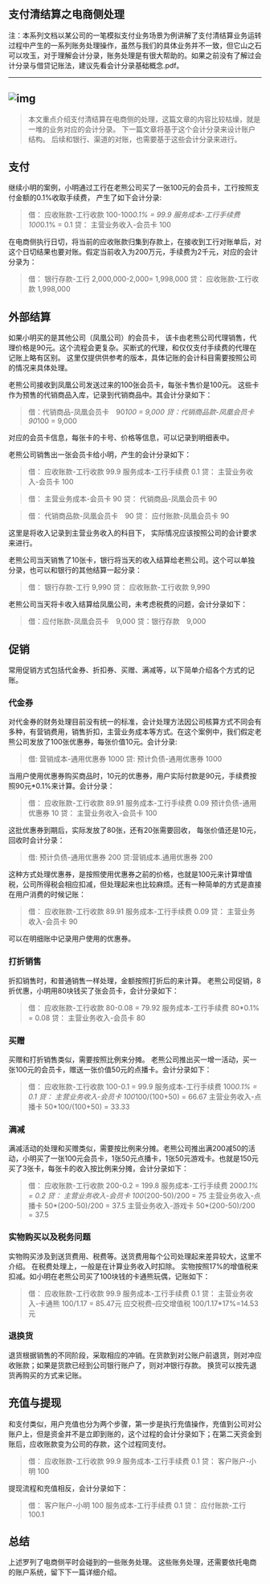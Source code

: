 ## 支付清结算之电商侧处理

注：本系列文档以某公司的一笔模拟支付业务场景为例讲解了支付清结算业务运转过程中产生的一系列账务处理操作，虽然与我们的具体业务并不一致，但它山之石可以攻玉，对于理解会计分录，账务处理是有很大帮助的。如果之前没有了解过会计分录与借贷记账法，建议先看会计分录基础概念.pdf。

------

## ![img](http://image.woshipm.com/wp-files/img/42.jpg)

> 本文重点介绍支付清结算在电商侧的处理，这篇文章的内容比较枯燥，就是一堆的业务对应的会计分录。 下一篇文章将基于这个会计分录来设计账户结构。 后续和银行、渠道的对账，也需要基于这些会计分录来进行。

## 支付

继续小明的案例，小明通过工行在老熊公司买了一张100元的会员卡，工行按照支付金额的0.1%收取手续费， 产生了如下会计分录:

> 借： 应收账款-工行收款 100-100*0.1% = 99.9
> 服务成本-工行手续费 100*0.1% = 0.1
> 贷： 主营业务收入-会员卡 100

在电商侧执行日切，将当前的应收账款归集到存款上，在接收到工行对账单后，对这个日切结果也要对账。假定当前收入为200万元，手续费为2千元，对应的会计分录为：

> 借： 银行存款-工行 2,000,000-2,000= 1,998,000
> 贷： 应收账款-工行收款 1,998,000

## 外部结算

如果小明买的是其他公司（凤凰公司）的会员卡， 该卡由老熊公司代理销售，代理价格是90元。这个流程会更复杂。买断式的代理，和仅仅支付手续费的代理在记账上略有区别。 这里仅提供供参考的版本，具体记账的会计科目需要按照公司的情况来具体处理。

老熊公司接收到凤凰公司发送过来的100张会员卡，每张卡售价是100元。 这些卡作为预售的代销商品入库，记录到代销商品中。其会计分录如下：

> 借：代销商品-凤凰会员卡　90*100 = 9,000
> 贷：代销商品款-凤凰会员卡　90*100 = 9,000

对应的会员卡信息，每张卡的卡号、价格等信息，可以记录到明细表中。

老熊公司销售出一张会员卡给小明，产生的会计分录如下：

> 借： 应收账款-工行收款 99.9
> 服务成本-工行手续费 0.1
> 贷： 主营业务收入-会员卡 100

> 借： 主营业务成本-会员卡 90
> 贷： 代销商品-凤凰会员卡 90

> 借： 代销商品款-凤凰会员卡　90
> 贷： 应付账款-凤凰会员卡 90

这里是将收入记录到主营业务收入的科目下， 实际情况应该按照公司的会计要求来进行。

老熊公司当天销售了10张卡，银行将当天的收入结算给老熊公司。这个可以单独分录，也可以和银行的其他结算一起分录：

> 借： 银行存款-工行 9,990
> 贷： 应收账款-工行收款 9,990

老熊公司当天将卡收入结算给凤凰公司，未考虑税费的问题，会计分录如下：

> 借：应付账款-凤凰会员卡　9,000
> 贷：银行存款　9,000

## 促销

常用促销方式包括代金券、折扣券、买赠、满减等，以下简单介绍各个方式的记账。

### **代金券**

对代金券的财务处理目前没有统一的标准，会计处理方法因公司核算方式不同会有多种，有营销费用，销售折扣，主营业务成本等方式。在这个案例中，我们假定老熊公司发放了100张优惠券，每张价值10元。会计分录:

> 借: 营销成本-通用优惠券 1000
> 贷: 预计负债-通用优惠券 1000

当用户使用优惠券购买商品时，10元的优惠券，用户实际付款是90元，手续费按照90元*0.1%来计算。会计分录：

> 借： 应收账款-工行收款 89.91
> 服务成本-工行手续费 0.09
> 预计负债-通用优惠券 10
> 贷： 主营业务收入-会员卡 100

这批优惠券到期后，实际发放了80张，还有20张需要回收， 每张价值还是10元， 回收时会计分录：

> 借: 预计负债-通用优惠券 200
> 贷:营销成本.通用优惠券 200

这种方式处理优惠券，是按照使用优惠券之前的价格，也就是100元来计算增值税，公司所得税会相应扣减，但处理起来也比较麻烦。还有一种简单的方式是直接在用户消费的时候记账：

> 借： 应收账款-工行收款 89.91
> 服务成本-工行手续费 0.09
> 贷： 主营业务收入-会员卡 90

可以在明细账中记录用户使用的优惠券。

### **打折销售**

折扣销售时，和普通销售一样处理，金额按照打折后的来计算。 老熊公司促销，8折优惠，小明用80块钱买了张会员卡，会计分录如下：

> 借： 应收账款-工行收款 80-0.08 = 79.92
> 服务成本-工行手续费 80*0.1% = 0.08
> 贷： 主营业务收入-会员卡 80

### **买赠**

买赠和打折销售类似，需要按照比例来分摊。 老熊公司推出买一增一活动，买一张100元的会员卡，赠送一张价值50元的点播卡。会计分录如下：

> 借： 应收账款-工行收款 100-0.1 = 99.9
> 服务成本-工行手续费 100*0.1% = 0.1
> 贷： 主营业务收入-会员卡 100*100/(100+50) = 66.67
> 主营业务收入-点播卡 50*100/(100+50) = 33.33

### **满减**

满减活动的处理和买赠类似，需要按比例来分摊。老熊公司推出满200减50的活动，小明买了一张100元会员卡，1张50元点播卡，1张50元游戏卡。也就是150元买了3张卡，每张卡的收入按比例来分摊，会计分录如下：

> 借： 应收账款-工行收款 200-0.2 = 199.8
> 服务成本-工行手续费 200*0.1% = 0.2
> 贷： 主营业务收入-会员卡 100*(200-50)/200 = 75
> 主营业务收入-点播卡 50*(200-50)/200 = 37.5
> 主营业务收入-游戏卡 50*(200-50)/200 = 37.5

### **实物购买以及税务问题**

实物购买涉及到送货费用、税费等。送货费用每个公司处理起来差异较大，这里不介绍。 在税费处理上，一般是在计算业务收入时扣除。 实物按照17%的增值税来扣减。如小明在老熊公司买了100块钱的卡通熊玩偶，记账如下：

> 借： 应收账款-工行收款 99.9
> 服务成本-工行手续费 0.1
> 贷： 主营业务收入-卡通熊 100/1.17 = 85.47元
> 应交税费–应交增值税 100/1.17*17%=14.53元

### **退换货**

退货根据销售的不同阶段，采取相应的冲销。在货款到对公账户前退货，则对冲应收账款；如果是货款已经到公司银行账户了，则对冲银行存款。 换货可以按先退货再购买的方式来记账。

## 充值与提现

 和支付类似，用户充值也分为两个步骤，第一步是执行充值操作，充值到公司对公账户上，但是资金并不是立即到账的，这个过程的会计分录如下；在第二天资金到账后，应收账款变为公司的存款，这个过程同支付。

> 借： 应收账款-工行收款 99.9
> 服务成本-工行手续费 0.1
> 贷： 客户账户-小明 100

提现流程和充值相反，会计分录如下：

> 借： 客户账户-小明 100
> 服务成本-工行手续费 0.1
> 贷： 应付账款-工行 100.1

## 总结

上述罗列了电商侧平时会碰到的一些账务处理。 这些账务处理，还需要依托电商的账户系统，留下下一篇详细介绍。